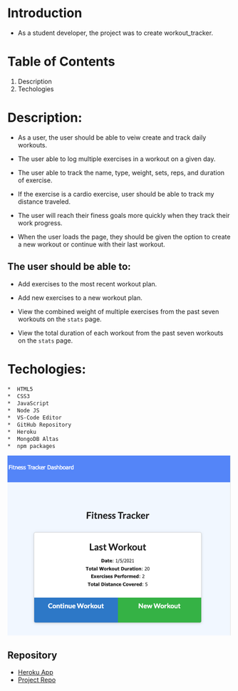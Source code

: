 
# Introduction

 * As a student developer, the project was to create workout_tracker.  


# Table of Contents

1.  Description
2.  Techologies

#  Description:

  * As a user, the user should be able to veiw create and track daily workouts.  
  * The user able to log multiple exercises in a workout on a given day.  
  * The user able to track the name, type, weight, sets, reps, and duration of    exercise.  
  * If the exercise is a cardio exercise, user should be able to track my distance traveled.  
  * The user will reach their finess goals more quickly when they track their work progress.  

  *  When the user loads the page, they should be given the option to create a new workout or continue with their last workout.

## The user should be able to:

  * Add exercises to the most recent workout plan.

  * Add new exercises to a new workout plan.

  * View the combined weight of multiple exercises from the past seven workouts on the `stats` page.

  * View the total duration of each workout from the past seven workouts on the `stats` page.


# Techologies:
    *  HTML5
    *  CSS3
    *  JavaScript
    *  Node JS
    *  VS-Code Editor
    *  GitHub Repository
    *  Heroku
    *  MongoDB Altas
    *  npm packages

![](./public/assets/workout_tracker_screenshot.png)

## Repository
- [Heroku App](https://workouttracker315.herokuapp.com/)
- [Project Repo](https://github.com/jinchoo/workout_tracker)